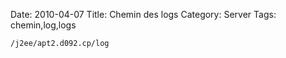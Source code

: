 Date: 2010-04-07
Title: Chemin des logs
Category: Server
Tags:  chemin,log,logs

    /j2ee/apt2.d092.cp/log